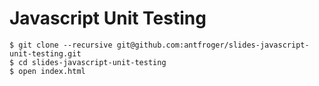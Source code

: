 # Javascript Unit Testing

    $ git clone --recursive git@github.com:antfroger/slides-javascript-unit-testing.git
    $ cd slides-javascript-unit-testing
    $ open index.html

